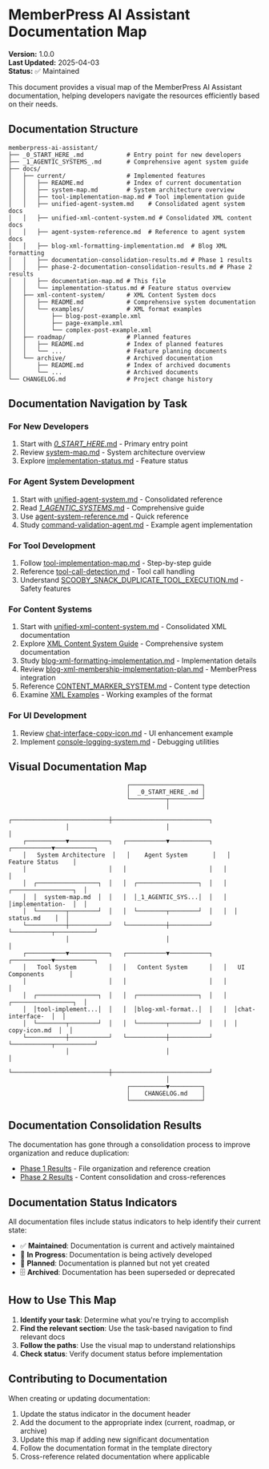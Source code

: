 # MemberPress AI Assistant Documentation Map

**Version:** 1.0.0  
**Last Updated:** 2025-04-03  
**Status:** ✅ Maintained

This document provides a visual map of the MemberPress AI Assistant documentation, helping developers navigate the resources efficiently based on their needs.

## Documentation Structure

```
memberpress-ai-assistant/
├── _0_START_HERE_.md            # Entry point for new developers
├── _1_AGENTIC_SYSTEMS_.md       # Comprehensive agent system guide
├── docs/
│   ├── current/                 # Implemented features
│   │   ├── README.md            # Index of current documentation
│   │   ├── system-map.md        # System architecture overview
│   │   ├── tool-implementation-map.md # Tool implementation guide
│   │   ├── unified-agent-system.md    # Consolidated agent system docs
│   │   ├── unified-xml-content-system.md # Consolidated XML content docs
│   │   ├── agent-system-reference.md  # Reference to agent system docs
│   │   ├── blog-xml-formatting-implementation.md  # Blog XML formatting
│   │   ├── documentation-consolidation-results.md # Phase 1 results
│   │   ├── phase-2-documentation-consolidation-results.md # Phase 2 results
│   │   ├── documentation-map.md # This file
│   │   └── implementation-status.md # Feature status overview
│   ├── xml-content-system/      # XML Content System docs
│   │   ├── README.md            # Comprehensive system documentation
│   │   └── examples/            # XML format examples
│   │       ├── blog-post-example.xml
│   │       ├── page-example.xml
│   │       └── complex-post-example.xml
│   ├── roadmap/                 # Planned features
│   │   ├── README.md            # Index of planned features
│   │   └── ...                  # Feature planning documents
│   └── archive/                 # Archived documentation
│       ├── README.md            # Index of archived documents
│       └── ...                  # Archived documents
└── CHANGELOG.md                 # Project change history
```

## Documentation Navigation by Task

### For New Developers

1. Start with [_0_START_HERE_.md](../../_0_START_HERE_.md) - Primary entry point
2. Review [system-map.md](system-map.md) - System architecture overview
3. Explore [implementation-status.md](implementation-status.md) - Feature status

### For Agent System Development

1. Start with [unified-agent-system.md](unified-agent-system.md) - Consolidated reference
2. Read [_1_AGENTIC_SYSTEMS_.md](../../_1_AGENTIC_SYSTEMS_.md) - Comprehensive guide
3. Use [agent-system-reference.md](agent-system-reference.md) - Quick reference
4. Study [command-validation-agent.md](command-validation-agent.md) - Example agent implementation

### For Tool Development

1. Follow [tool-implementation-map.md](tool-implementation-map.md) - Step-by-step guide
2. Reference [tool-call-detection.md](tool-call-detection.md) - Tool call handling
3. Understand [SCOOBY_SNACK_DUPLICATE_TOOL_EXECUTION.md](SCOOBY_SNACK_DUPLICATE_TOOL_EXECUTION.md) - Safety features

### For Content Systems

1. Start with [unified-xml-content-system.md](unified-xml-content-system.md) - Consolidated XML documentation
2. Explore [XML Content System Guide](../xml-content-system/README.md) - Comprehensive system documentation
3. Study [blog-xml-formatting-implementation.md](blog-xml-formatting-implementation.md) - Implementation details
4. Review [blog-xml-membership-implementation-plan.md](blog-xml-membership-implementation-plan.md) - MemberPress integration
5. Reference [CONTENT_MARKER_SYSTEM.md](CONTENT_MARKER_SYSTEM.md) - Content type detection
6. Examine [XML Examples](../xml-content-system/examples/) - Working examples of the format

### For UI Development

1. Review [chat-interface-copy-icon.md](chat-interface-copy-icon.md) - UI enhancement example
2. Implement [console-logging-system.md](console-logging-system.md) - Debugging utilities

## Visual Documentation Map

```
                                 ┌────────────────────┐
                                 │  _0_START_HERE_.md │
                                 └──────────┬─────────┘
                                            │
                ┌───────────────────────────┼───────────────────────────┐
                │                           │                           │
    ┌───────────▼───────────┐   ┌───────────▼───────────┐   ┌───────────▼───────────┐
    │   System Architecture  │   │    Agent System       │   │     Feature Status    │
    │                       │   │                       │   │                       │
    │  ┌─────────────────┐  │   │  ┌─────────────────┐  │   │  ┌─────────────────┐  │
    │  │  system-map.md  │  │   │  │_1_AGENTIC_SYS...│  │   │  │implementation-  │  │
    │  └────────┬────────┘  │   │  └────────┬────────┘  │   │  │   status.md    │  │
    └───────────┼───────────┘   └───────────┼───────────┘   └───────────┬───────────┘
                │                           │                           │
    ┌───────────▼───────────┐   ┌───────────▼───────────┐   ┌───────────▼───────────┐
    │   Tool System         │   │   Content System      │   │   UI Components       │
    │                       │   │                       │   │                       │
    │  ┌─────────────────┐  │   │  ┌─────────────────┐  │   │  ┌─────────────────┐  │
    │  │tool-implement...│  │   │  │blog-xml-format..│  │   │  │chat-interface-  │  │
    │  └────────┬────────┘  │   │  └────────┬────────┘  │   │  │  copy-icon.md  │  │
    └───────────┼───────────┘   └───────────┼───────────┘   └───────────┬───────────┘
                │                           │                           │
                └───────────────────────────┼───────────────────────────┘
                                            │
                                 ┌──────────▼─────────┐
                                 │    CHANGELOG.md    │
                                 └────────────────────┘
```

## Documentation Consolidation Results

The documentation has gone through a consolidation process to improve organization and reduce duplication:

- [Phase 1 Results](documentation-consolidation-results.md) - File organization and reference creation
- [Phase 2 Results](phase-2-documentation-consolidation-results.md) - Content consolidation and cross-references

## Documentation Status Indicators

All documentation files include status indicators to help identify their current state:

- ✅ **Maintained**: Documentation is current and actively maintained
- 🚧 **In Progress**: Documentation is being actively developed
- 🔮 **Planned**: Documentation is planned but not yet created
- 🗄️ **Archived**: Documentation has been superseded or deprecated

## How to Use This Map

1. **Identify your task**: Determine what you're trying to accomplish
2. **Find the relevant section**: Use the task-based navigation to find relevant docs
3. **Follow the paths**: Use the visual map to understand relationships
4. **Check status**: Verify document status before implementation

## Contributing to Documentation

When creating or updating documentation:

1. Update the status indicator in the document header
2. Add the document to the appropriate index (current, roadmap, or archive)
3. Update this map if adding new significant documentation
4. Follow the documentation format in the template directory
5. Cross-reference related documentation where applicable